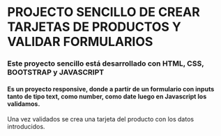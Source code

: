 # PROJECTO SENCILLO DE CREAR TARJETAS DE PRODUCTOS Y VALIDAR FORMULARIOS

### Este proyecto sencillo está desarrollado con HTML, CSS, BOOTSTRAP y JAVASCRIPT

#### Es un proyecto responsive, donde a partir de un formulario con inputs tanto de tipo text, como number, como date luego en Javascript los validamos.
Una vez validados se crea una tarjeta del producto con los datos introducidos.

